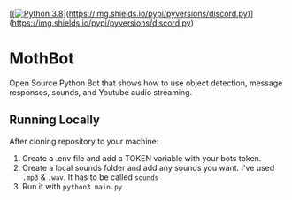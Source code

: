 [[[![Python 3.8](https://img.shields.io/badge/python-3.8-blue.svg)](https://www.python.org/downloads/release/python-360/)](https://img.shields.io/pypi/pyversions/discord.py)](https://img.shields.io/pypi/pyversions/discord.py)
# MothBot
Open Source Python Bot that shows how to use object detection, message responses, sounds, and Youtube audio streaming.

## Running Locally
After cloning repository to your machine:
1. Create a .env file and add a TOKEN variable with your bots token.
2. Create a local sounds folder and add any sounds you want. I've used ```.mp3``` & ```.wav```. It has to be called ```sounds```
2. Run it with ```python3 main.py```
